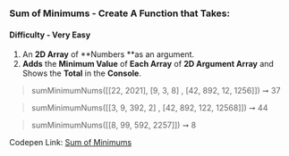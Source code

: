 ### Sum of Minimums - Create A Function that Takes:

#### Difficulty - Very Easy 

1. An **2D Array** of **Numbers **as an argument.
1. **Adds** the **Minimum Value** of **Each Array** of **2D Argument Array** and Shows the **Total** in the **Console**.

> sumMinimumNums([[22, 2021], [9, 3, 8] , [42, 892, 12, 1256]]) ➞ 37  

> sumMinimumNums([[3, 9, 392, 2] , [42, 892, 122, 12568]]) ➞ 44

> sumMinimumNums([[8, 99, 592, 2257]]) ➞ 8 

Codepen Link: [Sum of Minimums](https://codepen.io/javascriptstudent/pen/LYbVbqM)